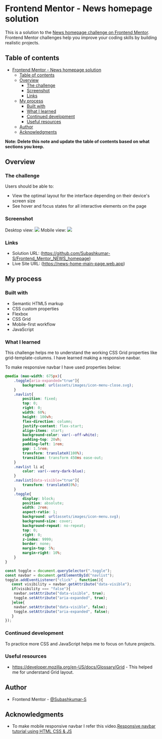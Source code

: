 # Frontend Mentor - News homepage solution

This is a solution to the [News homepage challenge on Frontend Mentor](https://www.frontendmentor.io/challenges/news-homepage-H6SWTa1MFl). Frontend Mentor challenges help you improve your coding skills by building realistic projects. 

## Table of contents

- [Frontend Mentor - News homepage solution](#frontend-mentor---news-homepage-solution)
  - [Table of contents](#table-of-contents)
  - [Overview](#overview)
    - [The challenge](#the-challenge)
    - [Screenshot](#screenshot)
    - [Links](#links)
  - [My process](#my-process)
    - [Built with](#built-with)
    - [What I learned](#what-i-learned)
    - [Continued development](#continued-development)
    - [Useful resources](#useful-resources)
  - [Author](#author)
  - [Acknowledgments](#acknowledgments)

**Note: Delete this note and update the table of contents based on what sections you keep.**

## Overview

### The challenge

Users should be able to:

- View the optimal layout for the interface depending on their device's screen size
- See hover and focus states for all interactive elements on the page

### Screenshot
Desktop view:
![](desktop-view.png)
Mobile view:
![](mobile-view.png)


### Links

- Solution URL: (https://github.com/Subashkumar-S/Frontend_Mentor_NEWS_homepage)
- Live Site URL: (https://news-home-main-page.web.app)

## My process

### Built with

- Semantic HTML5 markup
- CSS custom properties
- Flexbox
- CSS Grid
- Mobile-first workflow
- JavaScript



### What I learned

This challenge helps me to understand the working CSS Grid properties like grid-template-columns. I have learned making a responsive navbar.

To make responsive navbar I have used properties below:


```css
@media (max-width: 675px){
    .toggle[aria-expanded="true"]{
        background: url(assets/images/icon-menu-close.svg);
    }
    .navlist{
        position: fixed;
        top: 0;
        right: 0;
        width: 60%;
        height: 100vh;
        flex-direction: column;
        justify-content: flex-start;
        align-items: start;
        background-color: var(--off-white);
        padding-top: 20vh;
        padding-left: 1rem;
        gap: 1.5rem;
        transform: translateX(100%);
        transition: transform 450ms ease-out;
    }
    .navlist li a{
        color: var(--very-dark-blue);
    }
    .navlist[data-visible="true"]{
        transform: translateX(0%);
    }
    .toggle{
        display: block;
        position: absolute;
        width: 2rem;
        aspect-ratio: 1;
        background: url(assets/images/icon-menu.svg);
        background-size: cover;
        background-repeat: no-repeat;
        top: 0;
        right: 0;
        z-index: 9999;
        border: none;
        margin-top: 5%;
        margin-right: 10%;
    }
}
```
```js
const toggle = document.querySelector(".toggle");
const navbar = document.getElementById("navlist");
toggle.addEventListener("click" , function(){
   const visibility = navbar.getAttribute("data-visible");
   if(visibility === "false"){
    navbar.setAttribute("data-visible", true);
    toggle.setAttribute("aria-expanded", true);
   }else{
    navbar.setAttribute("data-visible", false);
    toggle.setAttribute("aria-expanded", false);
   }
});
```


### Continued development

To practice more CSS and JavaScript helps me to focus on future projects.

### Useful resources

- https://developer.mozilla.org/en-US/docs/Glossary/Grid - This helped me for understand Grid layout.


## Author

<!-- - Website - [Subashkumar S] -->
- Frontend Mentor - [@Subashkumar-S](https://www.frontendmentor.io/profile/Subashkumar-S)




## Acknowledgments

- To make mobile responsive navbar I refer this video.[Responsive navbar tutorial using HTML CSS & JS](https://www.youtube.com/watch?v=HbBMp6yUXO0&t=2332s) 


